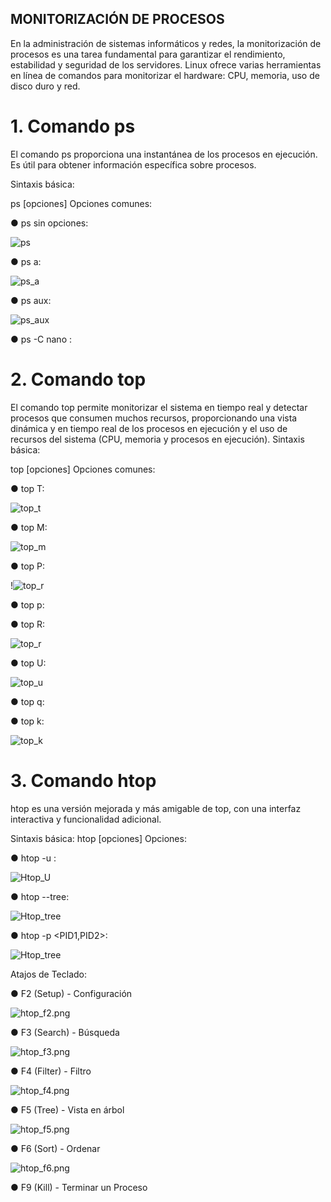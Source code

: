 ## MONITORIZACIÓN DE PROCESOS

En la administración de sistemas informáticos y redes, la monitorización
de procesos es una tarea fundamental para garantizar el rendimiento,
estabilidad y seguridad de los servidores. Linux ofrece varias
herramientas en línea de comandos para monitorizar el hardware: CPU,
memoria, uso de disco duro y red.

# 1. Comando ps
   
El comando ps proporciona una instantánea de los procesos en
ejecución. Es útil para obtener información específica sobre
procesos.

Sintaxis básica:

ps [opciones]
Opciones comunes:

● ps sin opciones:

![ps](img/Ps_sin_opciones.png)

● ps a:

![ps_a](img/ps_a.png)

● ps aux:

![ps_aux](img/ps_aux.png)

● ps -C nano <nombre>: 

# 2. Comando top

El comando top permite monitorizar el sistema en tiempo real y
detectar procesos que consumen muchos recursos,
proporcionando una vista dinámica y en tiempo real de los
procesos en ejecución y el uso de recursos del sistema (CPU,
memoria y procesos en ejecución).
Sintaxis básica:

top [opciones]
Opciones comunes:

● top T:

![top_t](img/Top_T.png)

● top M:

![top_m](img/Top_M.png)

● top P:

!![top_r](img/Top_P.png)


● top p:

● top R:

![top_r](img/Top_R.png)

● top U:

![top_u](img/Top_U.png)

● top q:


● top k:

![top_k](img/Top_k.png)

# 3. Comando htop

htop es una versión mejorada y más amigable de top, con una
interfaz interactiva y funcionalidad adicional.

Sintaxis básica:
htop [opciones]
Opciones:

● htop -u <usuario>:

![Htop_U](img/Htop_U.png)

● htop --tree:

![Htop_tree](img/htop_tree.png)

● htop -p <PID1,PID2>:

![Htop_tree](img/htop_P.png)

Atajos de Teclado:

● F2 (Setup) - Configuración

![htop_f2.png](img/htop_f2.png)

● F3 (Search) - Búsqueda

![htop_f3.png](img/htop_f3.png)

● F4 (Filter) - Filtro

![htop_f4.png](img/htop_f4.png)

● F5 (Tree) - Vista en árbol

![htop_f5.png](img/htop_f5.png)

● F6 (Sort) - Ordenar

![htop_f6.png](img/htop_f6.png)

● F9 (Kill) - Terminar un Proceso
